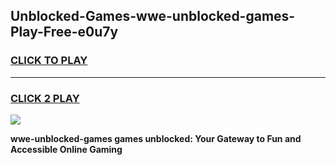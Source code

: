 
## Unblocked-Games-wwe-unblocked-games-Play-Free-e0u7y
<h3>
<a href="https://premium76.site?title=wwe-unblocked-games&ref=15A">CLICK TO PLAY</a></h3>
<hr>

<h3>
<a href="https://premium76.site?title=wwe-unblocked-games&ref=15A">CLICK 2 PLAY</a>
  
</h3>

<a href="https://premium76.site?title=wwe-unblocked-games&ref=15A"><img src="https://clearcache.store/games.png"></a>


**wwe-unblocked-games games unblocked: Your Gateway to Fun and Accessible Online Gaming**
